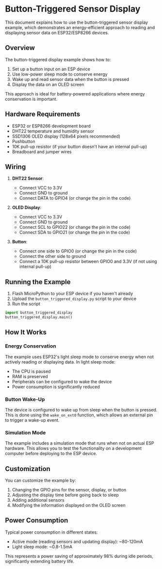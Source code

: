 # Button-Triggered Sensor Display

This document explains how to use the button-triggered sensor display example, which demonstrates an energy-efficient approach to reading and displaying sensor data on ESP32/ESP8266 devices.

## Overview

The button-triggered display example shows how to:

1. Set up a button input on an ESP device
2. Use low-power sleep mode to conserve energy
3. Wake up and read sensor data when the button is pressed
4. Display the data on an OLED screen

This approach is ideal for battery-powered applications where energy conservation is important.

## Hardware Requirements

- ESP32 or ESP8266 development board
- DHT22 temperature and humidity sensor
- SSD1306 OLED display (128x64 pixels recommended)
- Pushbutton
- 10K pull-up resistor (if your button doesn't have an internal pull-up)
- Breadboard and jumper wires

## Wiring

1. **DHT22 Sensor**:
   - Connect VCC to 3.3V
   - Connect GND to ground
   - Connect DATA to GPIO4 (or change the pin in the code)

2. **OLED Display**:
   - Connect VCC to 3.3V
   - Connect GND to ground
   - Connect SCL to GPIO22 (or change the pin in the code)
   - Connect SDA to GPIO21 (or change the pin in the code)

3. **Button**:
   - Connect one side to GPIO0 (or change the pin in the code)
   - Connect the other side to ground
   - Connect a 10K pull-up resistor between GPIO0 and 3.3V (if not using internal pull-up)

## Running the Example

1. Flash MicroPython to your ESP device if you haven't already
2. Upload the `button_triggered_display.py` script to your device
3. Run the script

```python
import button_triggered_display
button_triggered_display.main()
```

## How It Works

### Energy Conservation

The example uses ESP32's light sleep mode to conserve energy when not actively reading or displaying data. In light sleep mode:

- The CPU is paused
- RAM is preserved
- Peripherals can be configured to wake the device
- Power consumption is significantly reduced

### Button Wake-Up

The device is configured to wake up from sleep when the button is pressed. This is done using the `wake_on_ext0` function, which allows an external pin to trigger a wake-up event.

### Simulation Mode

The example includes a simulation mode that runs when not on actual ESP hardware. This allows you to test the functionality on a development computer before deploying to the ESP device.

## Customization

You can customize the example by:

1. Changing the GPIO pins for the sensor, display, or button
2. Adjusting the display time before going back to sleep
3. Adding additional sensors
4. Modifying the information displayed on the OLED screen

## Power Consumption

Typical power consumption in different states:

- Active mode (reading sensors and updating display): ~80-120mA
- Light sleep mode: ~0.8-1.5mA

This represents a power saving of approximately 98% during idle periods, significantly extending battery life.